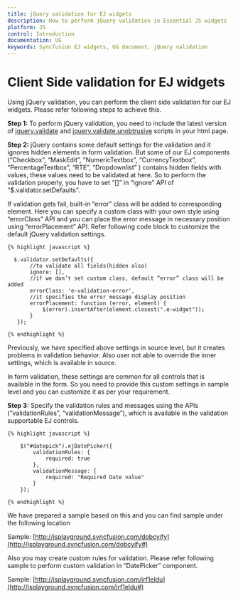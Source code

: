 ```yaml
---
title: jQuery validation for EJ widgets
description: How to perform jQuery validation in Essential JS widgets
platform: JS
control: Introduction
documentation: UG
keywords: Syncfusion EJ widgets, UG document, jQuery validation
---
```

# Client Side validation for EJ widgets

Using jQuery validation, you can perform the client side validation for our EJ widgets. Please refer following steps to achieve this.

**Step 1:** To perform jQuery validation, you need to include the latest version of [jquery.validate](http://www.nuget.org/packages/jQuery.Validation/#) and [jquery.validate.unobtrusive](http://www.nuget.org/packages/Microsoft.jQuery.Unobtrusive.Validation/#) scripts in your html page.

**Step 2:** jQuery contains some default settings for the validation and it ignores hidden elements in form validation. But some of our EJ components (“Checkbox”, “MaskEdit”, ”NumericTextbox”, “CurrencyTextbox”, “PercentageTextbox”, “RTE”, “Dropdownlist” ) contains hidden fields with values, these
values need to be validated at here. So to perform the validation properly, you have to set “[]” in “ignore” API of “$.validator.setDefaults”. 

If validation gets fail, built-in “error” class will be added to corresponding element. Here you can specify a custom class with your own style using “errorClass” API and you can place the error message in necessary position using “errorPlacement” API. Refer following code block to customize the default jQuery validation settings.

    
    {% highlight javascript %}
       
      $.validator.setDefaults({
           //to validate all fields(hidden also)
           ignore: [],
           //if we don’t set custom class, default “error” class will be added
           errorClass: 'e-validation-error',
           //it specifies the error message display position
           errorPlacement: function (error, element) {
               $(error).insertAfter(element.closest(".e-widget"));
           }
       });

    {% endhighlight %}

Previously, we have specified above settings in source level, but it creates problems in validation behavior. Also user not able to override the inner settings, which is available in source.

In form validation, these settings are common for all controls that is available in the form. So you need to provide this custom settings in sample level and you can customize it as per your requirement.
 
**Step 3:** Specify the validation rules and messages using the APIs (“validationRules”, “validationMessage”), which is available in the validation supportable EJ controls.
 

    {% highlight javascript %}
    
        $("#datepick").ejDatePicker({
            validationRules: {
                required: true
            },
            validationMessage: {
                required: "Required Date value"
            }
        });
        
    {% endhighlight %}
    

We have prepared a sample based on this and you can find sample under the following location 

Sample: [http://jsplayground.syncfusion.com/dobcyify](http://jsplayground.syncfusion.com/dobcyify#)
 
Also you may create custom rules for validation. Please refer following sample to perform custom validation in “DatePicker” component.

Sample: [http://jsplayground.syncfusion.com/irf1eldu](http://jsplayground.syncfusion.com/irf1eldu#) 
